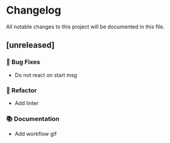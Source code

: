 # Changelog

All notable changes to this project will be documented in this file.

## [unreleased]

### 🐛 Bug Fixes

- Do not react on start msg

### 🚜 Refactor

- Add linter

### 📚 Documentation

- Add workflow gif

<!-- generated by git-cliff -->
